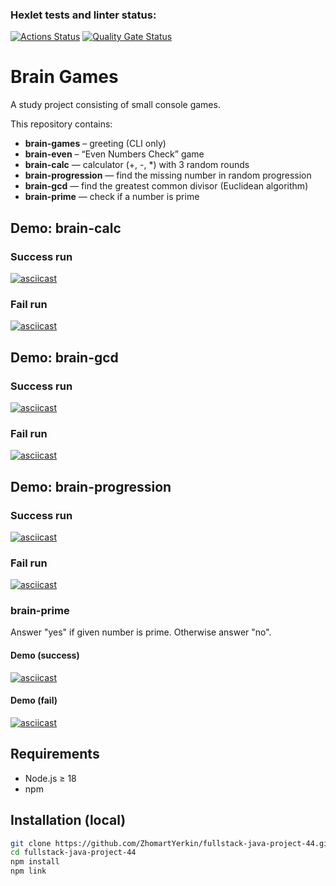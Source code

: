 ### Hexlet tests and linter status:
[![Actions Status](https://github.com/ZhomartYerkin/fullstack-java-project-44/actions/workflows/hexlet-check.yml/badge.svg)](https://github.com/ZhomartYerkin/fullstack-java-project-44/actions)
[![Quality Gate Status](https://sonarcloud.io/api/project_badges/measure?project=ZhomartYerkin_fullstack-java-project-44&metric=alert_status)](https://sonarcloud.io/dashboard?id=ZhomartYerkin_fullstack-java-project-44)

# Brain Games

A study project consisting of small console games.

This repository contains:
- **brain-games** – greeting (CLI only)
- **brain-even** – “Even Numbers Check” game
- **brain-calc** — calculator (+, -, *) with 3 random rounds
- **brain-progression** — find the missing number in random progression
- **brain-gcd** — find the greatest common divisor (Euclidean algorithm)
- **brain-prime** — check if a number is prime


## Demo: brain-calc

### Success run
[![asciicast](https://asciinema.org/a/jSXOBQPn96Qdhja7HlK14WZkm.svg)](https://asciinema.org/a/jSXOBQPn96Qdhja7HlK14WZkm)
### Fail run
[![asciicast](https://asciinema.org/a/wDFqlNnYZe52MyBcn4bSLmbI1.svg)](https://asciinema.org/a/wDFqlNnYZe52MyBcn4bSLmbI1)


## Demo: brain-gcd

### Success run
[![asciicast](https://asciinema.org/a/18xGhhBInHHSnRgsK1YTsp9wx.svg)](https://asciinema.org/a/18xGhhBInHHSnRgsK1YTsp9wx)
### Fail run
[![asciicast](https://asciinema.org/a/DtUCLpQ0snC0MHr3y6u1oOIZQ.svg)](https://asciinema.org/a/DtUCLpQ0snC0MHr3y6u1oOIZQ)


## Demo: brain-progression

### Success run
[![asciicast](https://asciinema.org/a/Y5SCpl4LZWF0IF4JhOZPInjvD.svg)](https://asciinema.org/a/Y5SCpl4LZWF0IF4JhOZPInjvD)
### Fail run
[![asciicast](https://asciinema.org/a/SaKO2kOgOG6C6tbAVdMXzhYvB.svg)](https://asciinema.org/a/SaKO2kOgOG6C6tbAVdMXzhYvB)


### brain-prime

Answer "yes" if given number is prime. Otherwise answer "no".

#### Demo (success)
[![asciicast](https://asciinema.org/a/1sROpROQTlCQ9u94eFkXphQUm.svg)](https://asciinema.org/a/1sROpROQTlCQ9u94eFkXphQUm)

#### Demo (fail)
[![asciicast](https://asciinema.org/a/0ETur0bxUM7spbCKyGgqwnBFT.svg)](https://asciinema.org/a/0ETur0bxUM7spbCKyGgqwnBFT)

## Requirements

- Node.js ≥ 18
- npm

## Installation (local)

```bash
git clone https://github.com/ZhomartYerkin/fullstack-java-project-44.git
cd fullstack-java-project-44
npm install
npm link

